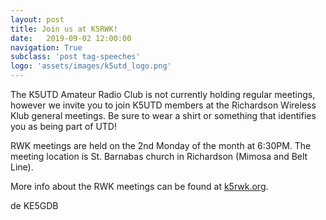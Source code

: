 ```yaml
---
layout: post
title: Join us at K5RWK!
date:   2019-09-02 12:00:00
navigation: True
subclass: 'post tag-speeches'
logo: 'assets/images/k5utd_logo.png'
---
```

The K5UTD Amateur Radio Club is not currently holding regular meetings, however we invite you to join K5UTD members at the Richardson Wireless Klub general meetings. Be sure to wear a shirt or something that identifies you as being part of UTD! 

RWK meetings are held on the 2nd Monday of the month at 6:30PM. The meeting location is St. Barnabas church in Richardson (Mimosa and Belt Line).

More info about the RWK meetings can be found at [k5rwk.org](http://www.k5rwk.org/).

de KE5GDB
